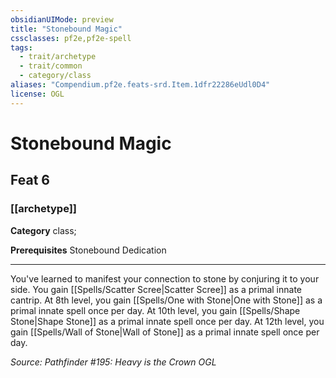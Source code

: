 ```yaml
---
obsidianUIMode: preview
title: "Stonebound Magic"
cssclasses: pf2e,pf2e-spell
tags:
  - trait/archetype
  - trait/common
  - category/class
aliases: "Compendium.pf2e.feats-srd.Item.1dfr22286eUdl0D4"
license: OGL
---
```

# Stonebound Magic
## Feat 6
### [[archetype]]

**Category** class; 



**Prerequisites** Stonebound Dedication
* * *
You've learned to manifest your connection to stone by conjuring it to your side. You gain [[Spells/Scatter Scree|Scatter Scree]] as a primal innate cantrip. At 8th level, you gain [[Spells/One with Stone|One with Stone]] as a primal innate spell once per day. At 10th level, you gain [[Spells/Shape Stone|Shape Stone]] as a primal innate spell once per day. At 12th level, you gain [[Spells/Wall of Stone|Wall of Stone]] as a primal innate spell once per day.

*Source: Pathfinder #195: Heavy is the Crown*
*OGL*